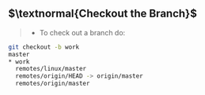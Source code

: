 ## $\textnormal{Checkout the Branch}$

> - To check out a branch do:

```sh
git checkout -b work
master
* work
  remotes/linux/master
  remotes/origin/HEAD -> origin/master
  remotes/origin/master
```
